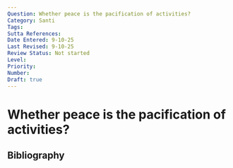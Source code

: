 ```yaml
---
Question: Whether peace is the pacification of activities?
Category: Santi
Tags: 
Sutta References: 
Date Entered: 9-10-25
Last Revised: 9-10-25
Review Status: Not started
Level: 
Priority: 
Number: 
Draft: true
---
```


# Whether peace is the pacification of activities?

## Bibliography

<!-- 

Notes:



-->